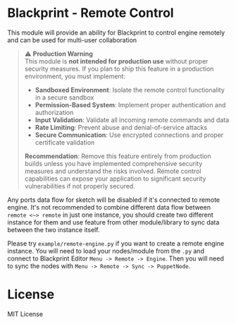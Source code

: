 # Blackprint - Remote Control
This module will provide an ability for Blackprint to control engine remotely and can be used for multi-user collaboration

> ⚠️ **Production Warning**<br>
> This module is **not intended for production use** without proper security measures. If you plan to ship this feature in a production environment, you must implement:
>
> - **Sandboxed Environment**: Isolate the remote control functionality in a secure sandbox
> - **Permission-Based System**: Implement proper authentication and authorization
> - **Input Validation**: Validate all incoming remote commands and data
> - **Rate Limiting**: Prevent abuse and denial-of-service attacks
> - **Secure Communication**: Use encrypted connections and proper certificate validation
>
> **Recommendation**: Remove this feature entirely from production builds unless you have implemented comprehensive security measures and understand the risks involved. Remote control capabilities can expose your application to significant security vulnerabilities if not properly secured.

Any ports data flow for sketch will be disabled if it's connected to remote engine. It's not recommended to combine different data flow between `remote <~> remote` in just one instance, you should create two different instance for them and use feature from other module/library to sync data between the two instance itself.

Please try `example/remote-engine.py` if you want to create a remote engine instance. You will need to load your nodes/module from the `.py` and connect to Blackprint Editor `Menu -> Remote -> Engine`. Then you will need to sync the nodes with `Menu -> Remote -> Sync -> PuppetNode`.

# License
MIT License